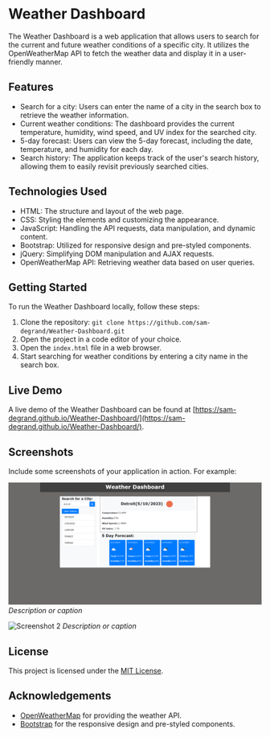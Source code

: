 # Weather Dashboard

The Weather Dashboard is a web application that allows users to search for the current and future weather conditions of a specific city. It utilizes the OpenWeatherMap API to fetch the weather data and display it in a user-friendly manner.

## Features

- Search for a city: Users can enter the name of a city in the search box to retrieve the weather information.
- Current weather conditions: The dashboard provides the current temperature, humidity, wind speed, and UV index for the searched city.
- 5-day forecast: Users can view the 5-day forecast, including the date, temperature, and humidity for each day.
- Search history: The application keeps track of the user's search history, allowing them to easily revisit previously searched cities.

## Technologies Used

- HTML: The structure and layout of the web page.
- CSS: Styling the elements and customizing the appearance.
- JavaScript: Handling the API requests, data manipulation, and dynamic content.
- Bootstrap: Utilized for responsive design and pre-styled components.
- jQuery: Simplifying DOM manipulation and AJAX requests.
- OpenWeatherMap API: Retrieving weather data based on user queries.

## Getting Started

To run the Weather Dashboard locally, follow these steps:

1. Clone the repository: `git clone https://github.com/sam-degrand/Weather-Dashboard.git`
2. Open the project in a code editor of your choice.
3. Open the `index.html` file in a web browser.
4. Start searching for weather conditions by entering a city name in the search box.

## Live Demo

A live demo of the Weather Dashboard can be found at [https://sam-degrand.github.io/Weather-Dashboard/](https://sam-degrand.github.io/Weather-Dashboard/).

## Screenshots

Include some screenshots of your application in action. For example:

![Screenshot 1](screenshots/screenshot1.png)
_Description or caption_

![Screenshot 2](screenshots/screenshot2.png)
_Description or caption_

## License

This project is licensed under the [MIT License](LICENSE).

## Acknowledgements

- [OpenWeatherMap](https://openweathermap.org) for providing the weather API.
- [Bootstrap](https://getbootstrap.com) for the responsive design and pre-styled components.

